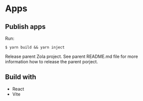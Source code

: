 # Apps

## Publish apps

Run:

    $ yarn build && yarn inject

Release parent Zola project. See parent README.md file for more information how to release the parent porject.

## Build with

- React
- Vite
